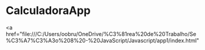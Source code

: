 # CalculadoraApp


<a href="file:///C:/Users/oobru/OneDrive/%C3%81rea%20de%20Trabalho/Se%C3%A7%C3%A3o%208%20-%20JavaScript/Javascript/app1/index.html" </a>
